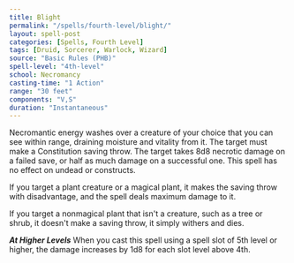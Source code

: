 ```yaml
---
title: Blight
permalink: "/spells/fourth-level/blight/"
layout: spell-post
categories: [Spells, Fourth Level]
tags: [Druid, Sorcerer, Warlock, Wizard]
source: "Basic Rules (PHB)"
spell-level: "4th-level"
school: Necromancy
casting-time: "1 Action"
range: "30 feet"
components: "V,S"
duration: "Instantaneous"
---
```


Necromantic energy washes over a creature of your choice that you can see within range, draining moisture and vitality from it. The target must make a Constitution saving throw. The target takes 8d8 necrotic damage on a failed save, or half as much damage on a successful one. This spell has no effect on undead or constructs.

If you target a plant creature or a magical plant, it makes the saving throw with disadvantage, and the spell deals maximum damage to it.

If you target a nonmagical plant that isn't a creature, such as a tree or shrub, it doesn't make a saving throw, it simply withers and dies.

***At Higher Levels*** When you cast this spell using a spell slot of 5th level or higher, the damage increases by 1d8 for each slot level above 4th.
